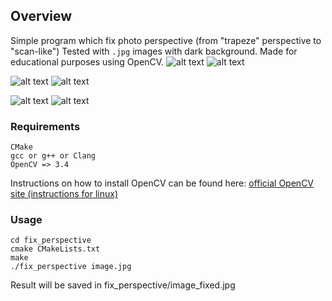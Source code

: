 ## Overview

Simple program which fix photo perspective (from "trapeze" perspective to "scan-like")
Tested with `.jpg` images with dark background. Made for educational purposes using OpenCV.
![alt text](https://github.com/SudoBobo/fix_perspective/blob/master/2.jpg)
![alt text](https://github.com/SudoBobo/fix_perspective/blob/master/2_fixed.jpg)

![alt text](https://github.com/SudoBobo/fix_perspective/blob/master/v3.jpg)
![alt text](https://github.com/SudoBobo/fix_perspective/blob/master/v3_fixed.jpg)

![alt text](https://github.com/SudoBobo/fix_perspective/blob/master/z.jpg)
![alt text](https://github.com/SudoBobo/fix_perspective/blob/master/z_fixed.jpg)


### Requirements
```
CMake
gcc or g++ or Clang
OpenCV => 3.4
```
Instructions on how to install OpenCV can be found here:
[official OpenCV site (instructions for linux)](https://docs.opencv.org/3.4/d7/d9f/tutorial_linux_install.html)

### Usage
```
cd fix_perspective
cmake CMakeLists.txt
make
./fix_perspective image.jpg

```
Result will be saved in fix_perspective/image_fixed.jpg
